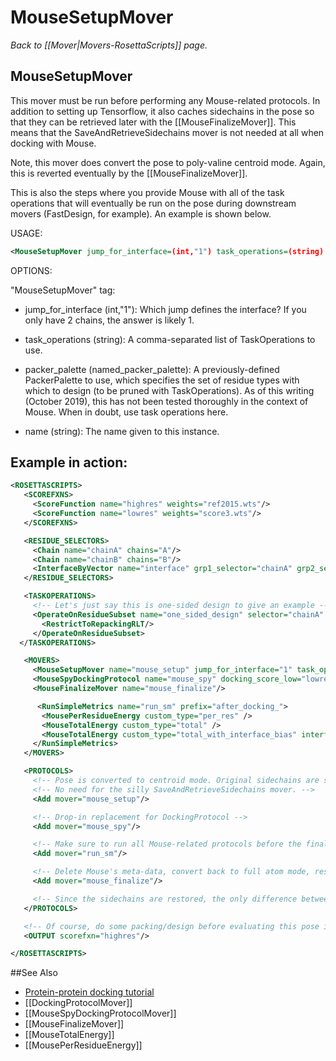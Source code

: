 # MouseSetupMover
*Back to [[Mover|Movers-RosettaScripts]] page.*
## MouseSetupMover

This mover must be run before performing any Mouse-related protocols.
In addition to setting up Tensorflow, it also caches sidechains in the pose so that they can be retrieved later with the [[MouseFinalizeMover]].
This means that the SaveAndRetrieveSidechains mover is not needed at all when docking with Mouse.

Note, this mover does convert the pose to poly-valine centroid mode.
Again, this is reverted eventually by the [[MouseFinalizeMover]].

This is also the steps where you provide Mouse with all of the task operations that will eventually be run on the pose during downstream movers (FastDesign, for example).
An example is shown below.

USAGE:

```xml
<MouseSetupMover jump_for_interface=(int,"1") task_operations=(string) packer_palette=(named_packer_palette) name=(string)/>
```

OPTIONS:

"MouseSetupMover" tag:

-	jump\_for\_interface (int,"1"):  Which jump defines the interface? If you only have 2 chains, the answer is likely 1.

-	task\_operations (string):  A comma-separated list of TaskOperations to use.

-	packer\_palette (named\_packer\_palette):  A previously-defined PackerPalette to use, which specifies the set of residue types with which to design (to be pruned with TaskOperations). As of this writing (October 2019), this has not been tested thoroughly in the context of Mouse. When in doubt, use task operations here.

-	name (string):  The name given to this instance.


## Example in action:

```xml
<ROSETTASCRIPTS>
   <SCOREFXNS>
     <ScoreFunction name="highres" weights="ref2015.wts"/>
     <ScoreFunction name="lowres" weights="score3.wts"/>
   </SCOREFXNS>

   <RESIDUE_SELECTORS>
     <Chain name="chainA" chains="A"/>
     <Chain name="chainB" chains="B"/>
     <InterfaceByVector name="interface" grp1_selector="chainA" grp2_selector="chainB"/>
   </RESIDUE_SELECTORS>

   <TASKOPERATIONS>
     <!-- Let's just say this is one-sided design to give an example -->
     <OperateOnResidueSubset name="one_sided_design" selector="chainA" >
       <RestrictToRepackingRLT/>
     </OperateOnResidueSubset>
  </TASKOPERATIONS>

   <MOVERS>
     <MouseSetupMover name="mouse_setup" jump_for_interface="1" task_operations="one_sided_design" />
     <MouseSpyDockingProtocol name="mouse_spy" docking_score_low="lowres" spy_count="15"/>
     <MouseFinalizeMover name="mouse_finalize"/>

      <RunSimpleMetrics name="run_sm" prefix="after_docking_">
       <MousePerResidueEnergy custom_type="per_res" />
       <MouseTotalEnergy custom_type="total" />
       <MouseTotalEnergy custom_type="total_with_interface_bias" interface_residues="interface" add_interface_size_bonus="true"/>
     </RunSimpleMetrics>
   </MOVERS>

   <PROTOCOLS>
     <!-- Pose is converted to centroid mode. Original sidechains are stored in the pose. -->
     <!-- No need for the silly SaveAndRetrieveSidechains mover. -->
     <Add mover="mouse_setup"/>

     <!-- Drop-in replacement for DockingProtocol -->
     <Add mover="mouse_spy"/>

     <!-- Make sure to run all Mouse-related protocols before the finalize mover, including simple metrics -->
     <Add mover="run_sm"/>

     <!-- Delete Mouse's meta-data, convert back to full atom mode, restore original sidechains -->
     <Add mover="mouse_finalize"/>

     <!-- Since the sidechains are restored, the only difference between current pose and the original pose is the jump (docking) -->
   </PROTOCOLS>

   <!-- Of course, do some packing/design before evaluating this pose in high res -->
   <OUTPUT scorefxn="highres"/>

</ROSETTASCRIPTS>
```

##See Also

* [Protein-protein docking tutorial](https://www.rosettacommons.org/demos/latest/tutorials/Protein-Protein-Docking/Protein-Protein-Docking)
* [[DockingProtocolMover]]
* [[MouseSpyDockingProtocolMover]]
* [[MouseFinalizeMover]]
* [[MouseTotalEnergy]]
* [[MousePerResidueEnergy]]
